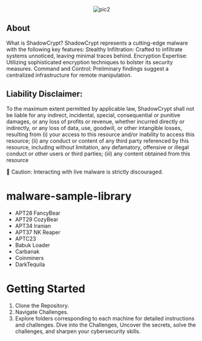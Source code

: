 
<p align="center">
<img src="https://github.com/Sh7d0o0o0wFc381/ShadowCrypt/assets/155495318/9a41a9cc-19f5-40fe-86e6-7ffba67848ca" alt="pic2">
</p>
 
## About
<p>
  What is ShadowCrypt?
ShadowCrypt represents a cutting-edge malware with the following key features:
Stealthy Infiltration: Crafted to infiltrate systems unnoticed, leaving minimal traces behind.
Encryption Expertise: Utilizing sophisticated encryption techniques to bolster its security measures.
Command and Control: Preliminary findings suggest a centralized infrastructure for remote manipulation.

 
</p>
 
## Liability Disclaimer:
To the maximum extent permitted by applicable law, ShadowCrypt shall not be liable for any indirect, incidental, special, consequential or punitive damages, or any loss of profits or revenue, whether incurred directly or indirectly, or any loss of data, use, goodwill, or other intangible losses, resulting from (i) your access to this resource and/or inability to access this resource; (ii) any conduct or content of any third party referenced by this resource, including without limitation, any defamatory, offensive or illegal conduct or other users or third parties; (iii) any content obtained from this resource
 
🚫 Caution: Interacting with live malware is strictly discouraged.
 
# malware-sample-library
-	APT28 FancyBear
-	APT29 CozyBear
-	APT34 Iranian
-	APT37 NK Reaper
-	APTC23
-	Babuk Loader
-	Carbanak
-	Coinminers
-	DarkTequila
 
# Getting Started
1. Clone the Repository.
2. Navigate Challenges.
3. Explore folders corresponding to each machine for detailed instructions and challenges.
Dive into the Challenges,
Uncover the secrets, solve the challenges, and sharpen your cybersecurity skills.
